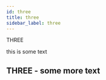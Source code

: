 ```yaml
---
id: three
title: three
sidebar_label: three
---
```

THREE

this is some text

## THREE - some more text